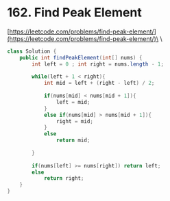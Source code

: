 # 162. Find Peak Element

[https://leetcode.com/problems/find-peak-element/](https://leetcode.com/problems/find-peak-element/)\
\


```java
class Solution {
    public int findPeakElement(int[] nums) {
        int left = 0 ; int right = nums.length - 1;
        
        while(left + 1 < right){
            int mid = left + (right - left) / 2;
            
            if(nums[mid] < nums[mid + 1]){
                left = mid;
            }
            else if(nums[mid] > nums[mid + 1]){
                right = mid;
            }
            else 
                return mid;
            
        }
        
        if(nums[left] >= nums[right]) return left;
        else 
            return right;
    }
}
```
